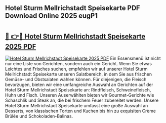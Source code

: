 ## Hotel Sturm Mellrichstadt Speisekarte PDF Download Online 2025 eugP1

# <h2><a href="http://gc5emp.nevu.top/?p=Hotel+Sturm+Mellrichstadt+Speisekarte">🔗 👉🔴 Hotel Sturm Mellrichstadt Speisekarte 2025 PDF</a></h2>

[![Hotel Sturm Mellrichstadt Speisekarte 2025 PDF](https://i.imgur.com/dBaPXMq.png)](http://gc5emp.nevu.top/?p=Hotel+Sturm+Mellrichstadt+Speisekarte)
Ein Essensmenü ist nicht nur eine Liste von Gerichten, sondern auch ein Gericht. Wenn Sie etwas Leichtes und Frisches suchen, empfehlen wir auf unserer Hotel Sturm Mellrichstadt Speisekarte unseren Salatbereich, in dem Sie aus frischen Gemüse- und Obstsalaten wählen können. Für diejenigen, die Fleisch bevorzugen, bieten wir eine umfangreiche Auswahl an Gerichten auf der Hotel Sturm Mellrichstadt Speisekarte an: Rindfleisch, Schweinefleisch, Huhn und Fisch. Unseren Auserwählten bieten wir Gourmet-Gerichte wie Schaschlik und Steak an, die bei frischem Feuer zubereitet werden. Unsere Hotel Sturm Mellrichstadt Speisekarte umfasst eine große Auswahl an Desserts, von klassischen Torten und Kuchen bis hin zu exquisiten Crème Brûlée und Schokoladen-Balinas.
